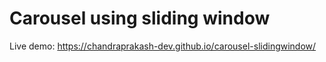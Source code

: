 # Carousel using sliding window

Live demo: https://chandraprakash-dev.github.io/carousel-slidingwindow/

